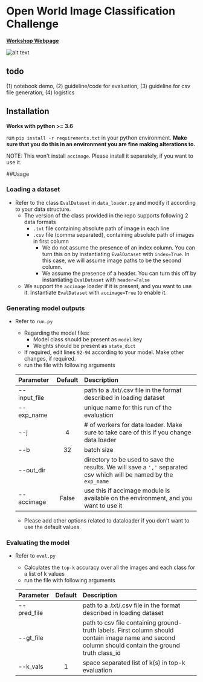 # Open World Image Classification Challenge


[**Workshop Webpage**](http://www.cs.cmu.edu/~shuk/open-world-vision.html "open world vision")


![alt text](http://www.cs.cmu.edu/~shuk/open-world-vision_files/logo.png)


## todo
(1) notebook demo, (2) guideline/code for evaluation, (3) guideline for csv file generation, (4) logistics


## Installation

**Works with python >= 3.6**

run `pip install -r requirements.txt` in your python environment. **Make sure that you do this in an environment you are fine making alterations to.**

NOTE: This won't install `accimage`. Please install it separately, if you want to use it.

##Usage

### Loading a dataset

* Refer to the class `EvalDataset` in `data_loader.py` and modify it according to your data structure.
    * The version of the class provided in the repo supports following 2 data formats
        * `.txt` file containing absolute path of image in each line
        * `.csv` file (comma separated), containing absolute path of images in first column
            * We do not assume the presence of an index column. You can turn this on by instantiating `EvalDataset` with `index=True`. In this case, we will assume image paths to be the second column.
            * We assume the presence of a header. You can turn this off by instantiating `EvalDataset` with `header=False`
    * We support the `accimage` loader if it is present, and you want to use it. Instantiate `EvalDataset` with `accimage=True` to enable it.
    


### Generating model outputs

* Refer to `run.py`
    * Regarding the model files:  
        * Model class should be present as `model` key
        * Weights should be present as `state_dict`
    * If required, edit lines `92-94` according to your model. Make other changes, if required.
    * run the file with following arguments 
      
    | Parameter                 | Default       | Description   |	
    | :------------------------ |:-------------:| :-------------|
    | --input_file | | path to a .txt/.csv file in the format described in loading dataset|
    | --exp_name | | unique name for this run of the evaluation|
    | --j | 4| # of workers for data loader. Make sure to take care of this if you change data loader |
    | --b | 32 | batch size|
    | --out_dir | | directory to be used to save the results. We will save a `','` separated csv which will be named by the `exp_name`|
    | --accimage | False | use this if accimage module is available on the environment, and you want to use it |

    * Please add other options related to dataloader if you don't want to use the default values.
    
    

### Evaluating the model

* Refer to `eval.py`
    * Calculates the `top-k` accuracy over all the images and each class for a list of k values
    * run the file with following arguments
    
    | Parameter                 | Default       | Description   |	
    | :------------------------ |:-------------:| :-------------|
    | --pred_file | | path to a .txt/.csv file in the format described in loading dataset|path to csv file containing predicted labels. First column should contain image name and rest of the columns should contain predicted probabilities for each of the class_id in the ascending order of class_ids
    | --gt_file | | path to csv file containing ground-truth labels. First column should contain image name and second column should contain the ground truth class_id|
    | --k_vals | 1| space separated list of k(s) in top-k evaluation |
